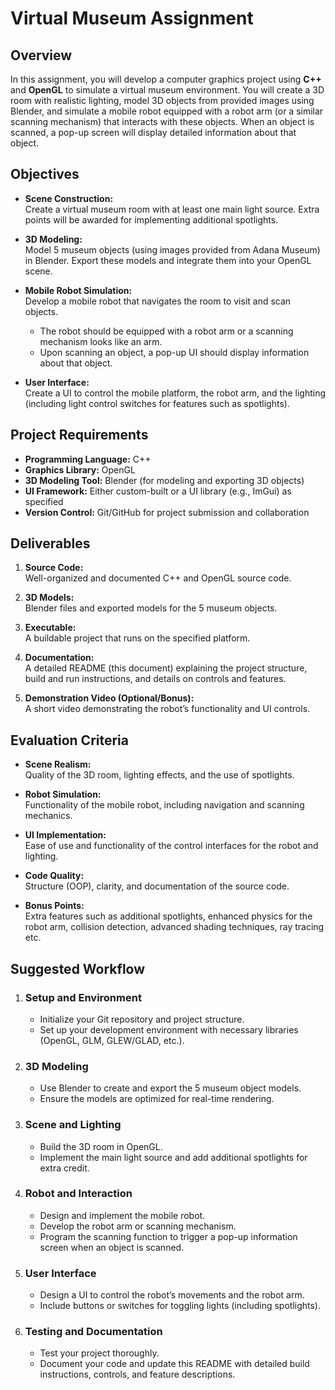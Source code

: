 # Virtual Museum Assignment

## Overview

In this assignment, you will develop a computer graphics project using **C++** and **OpenGL** to simulate a virtual museum environment. You will create a 3D room with realistic lighting, model 3D objects from provided images using Blender, and simulate a mobile robot equipped with a robot arm (or a similar scanning mechanism) that interacts with these objects. When an object is scanned, a pop-up screen will display detailed information about that object.

## Objectives

- **Scene Construction:**  
  Create a virtual museum room with at least one main light source. Extra points will be awarded for implementing additional spotlights.

- **3D Modeling:**  
  Model 5 museum objects (using images provided from Adana Museum) in Blender. Export these models and integrate them into your OpenGL scene.

- **Mobile Robot Simulation:**  
  Develop a mobile robot that navigates the room to visit and scan objects.  
  - The robot should be equipped with a robot arm or a scanning mechanism looks like an arm.  
  - Upon scanning an object, a pop-up UI should display information about that object.

- **User Interface:**  
  Create a UI to control the mobile platform, the robot arm, and the lighting (including light control switches for features such as spotlights).

## Project Requirements

- **Programming Language:** C++
- **Graphics Library:** OpenGL
- **3D Modeling Tool:** Blender (for modeling and exporting 3D objects)
- **UI Framework:** Either custom-built or a UI library (e.g., ImGui) as specified
- **Version Control:** Git/GitHub for project submission and collaboration

## Deliverables

1. **Source Code:**  
   Well-organized and documented C++ and OpenGL source code.

2. **3D Models:**  
   Blender files and exported models for the 5 museum objects.

3. **Executable:**  
   A buildable project that runs on the specified platform.

4. **Documentation:**  
   A detailed README (this document) explaining the project structure, build and run instructions, and details on controls and features.

5. **Demonstration Video (Optional/Bonus):**  
   A short video demonstrating the robot’s functionality and UI controls.

## Evaluation Criteria

- **Scene Realism:**  
  Quality of the 3D room, lighting effects, and the use of spotlights.

- **Robot Simulation:**  
  Functionality of the mobile robot, including navigation and scanning mechanics.

- **UI Implementation:**  
  Ease of use and functionality of the control interfaces for the robot and lighting.

- **Code Quality:**  
  Structure (OOP), clarity, and documentation of the source code.

- **Bonus Points:**  
  Extra features such as additional spotlights, enhanced physics for the robot arm, collision detection, advanced shading techniques, ray tracing etc.

## Suggested Workflow

1. ### Setup and Environment
   - Initialize your Git repository and project structure.
   - Set up your development environment with necessary libraries (OpenGL, GLM, GLEW/GLAD, etc.).

2. ### 3D Modeling
   - Use Blender to create and export the 5 museum object models.
   - Ensure the models are optimized for real-time rendering.

3. ### Scene and Lighting
   - Build the 3D room in OpenGL.
   - Implement the main light source and add additional spotlights for extra credit.

4. ### Robot and Interaction
   - Design and implement the mobile robot.
   - Develop the robot arm or scanning mechanism.
   - Program the scanning function to trigger a pop-up information screen when an object is scanned.

5. ### User Interface
   - Design a UI to control the robot’s movements and the robot arm.
   - Include buttons or switches for toggling lights (including spotlights).

6. ### Testing and Documentation
   - Test your project thoroughly.
   - Document your code and update this README with detailed build instructions, controls, and feature descriptions.
